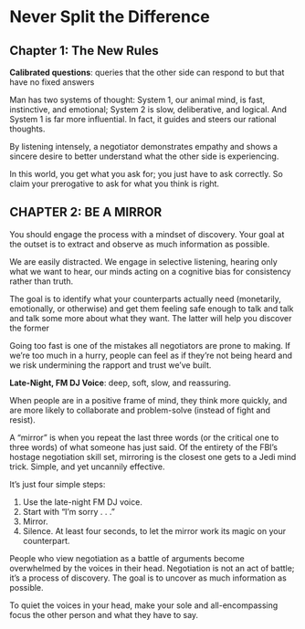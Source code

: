 # Never Split the Difference 

## Chapter 1: The New Rules

**Calibrated questions**: queries that the other side can respond to but that have no fixed answers

Man has two systems of thought: System 1, our animal mind, is fast, instinctive, and emotional;
System 2 is slow, deliberative, and logical. And System 1 is far more influential. In fact, it guides and
steers our rational thoughts.

By listening intensely, a negotiator demonstrates empathy and shows a sincere desire to better understand
what the other side is experiencing.

In this world, you get what you ask for; you just have to ask correctly. So claim your prerogative to ask for what you think is right.

## CHAPTER 2: BE A MIRROR

You should engage the process with a mindset of discovery. Your goal at the outset is to extract and observe as much
information as possible. 

We are easily distracted. We engage in selective listening, hearing only what we want to hear, our
minds acting on a cognitive bias for consistency rather than truth. 

The goal is to identify what your counterparts actually need (monetarily, emotionally, or
otherwise) and get them feeling safe enough to talk and talk and talk some more about what they want.
The latter will help you discover the former

Going too fast is one of the mistakes all negotiators are prone to making. If we’re too much in a
hurry, people can feel as if they’re not being heard and we risk undermining the rapport and trust
we’ve built. 

**Late-Night, FM DJ Voice**: deep, soft, slow, and reassuring.

When people are in a positive frame of mind, they think more quickly, and are more likely to
collaborate and problem-solve (instead of fight and resist). 

A “mirror” is when you repeat the last three words (or
the critical one to three words) of what someone has just said. Of the entirety of the FBI’s hostage
negotiation skill set, mirroring is the closest one gets to a Jedi mind trick. Simple, and yet uncannily
effective.

It’s just four simple steps:

1. Use the late-night FM DJ voice.
2. Start with “I’m sorry . . .”
3. Mirror.
4. Silence. At least four seconds, to let the mirror work its magic on your counterpart.

People who view negotiation as a battle of arguments become overwhelmed by the
voices in their head. Negotiation is not an act of battle; it’s a process of discovery. The
goal is to uncover as much information as possible.

To quiet the voices in your head, make your sole and all-encompassing focus the other
person and what they have to say.


